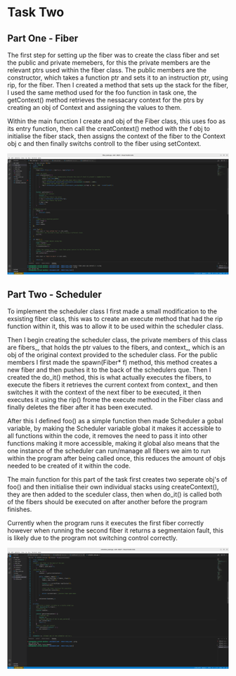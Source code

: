 # Task Two

## Part One - Fiber

The first step for setting up the fiber was to create the class fiber and set the public and private memebers, for this
the private members are the relevant ptrs used within the fiber class. The public members are the constructor, which takes a
function ptr and sets it to an instruction ptr, using rip, for the fiber. Then I created a method that sets up the stack for the 
fiber, I used the same method used for the foo function in task one, the getContext() method retrieves the nessacary context
for the ptrs by creating an obj of Context and assigning the values to them.

Within the main function I create and obj of the Fiber class, this uses foo as its entry function, then call the creatContext() method with the f
obj to initialise the fiber stack, then assigns the context of the fiber to the Context obj c and then finally switchs controll to the fiber
using setContext.

![fiber creation](t2fiber.png)

## Part Two - Scheduler

To implement the scheduler class I first made a small modification to the exsisting fiber class, this was to create an execute method that had the rip
function within it, this was to allow it to be used within the scheduler class.

Then I begin creating the scheduler class, the private members of this class are fibers_, that holds the ptr values to the fibers, and context_, which is an
obj of the original context provided to the scheduler class. For the public members I first made the spawn(Fiber* f) method, this method creates a new fiber and
then pushes it to the back of the schedulers que. Then I created the do_it() method, this is what actually executes the fibers, to execute the fibers it retrieves
the current context from context_ and then switches it with the context of the next fiber to be executed, it then executes it using the rip() frome the 
execute method in the Fiber class and finally deletes the fiber after it has been executed.

After this I defined foo() as a simple function then made Scheduler a gobal variable, by making the Scheduler variable global it makes it accessible
to all functions within the code, it removes the need to pass it into other functions making it more accessible, making it global also means that the one
instance of the scheduler can run/manage all fibers we aim to run within the program after being called once, this reduces the amount of objs needed to be 
created of it within the code.

The main function for this part of the task first creates two seperate obj's of foo() and then initialise their own individual stacks using createContext(), they
are then added to the sceduler class, then when do_it() is called both of the fibers should be executed on after another before the program finishes.

Currently when the program runs it executes the first fiber correctly however when running the second fiber it returns a segmentaion fault, this is likely due to 
the program not switching control correctly.

![T2P2 Broken](t2_s.png)